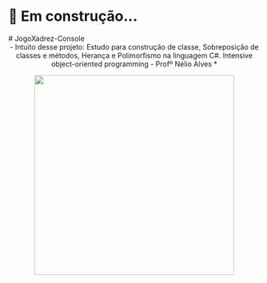 <h1>🔖 Em construção...</h1>
# JogoXadrez-Console
<div align="center"
Projeto Jogo de xadrez no modo console </br>
- Intuito desse projeto:  Estudo para construção de classe, Sobreposição de classes
e métodos, Herança e Polimorfismo na linguagem C#.                   
Intensive object-oriented programming - Profº Nélio Alves *
<div>
<p>  
<img align="center" src="https://user-images.githubusercontent.com/109990443/221445769-e9dafdee-e99d-465e-b564-3ef6e5c930c8.gif" width="400px">
<p>
